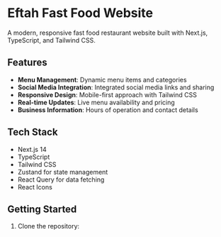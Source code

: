 # Eftah Fast Food Website

A modern, responsive fast food restaurant website built with Next.js, TypeScript, and Tailwind CSS.

## Features

- **Menu Management**: Dynamic menu items and categories
- **Social Media Integration**: Integrated social media links and sharing
- **Responsive Design**: Mobile-first approach with Tailwind CSS
- **Real-time Updates**: Live menu availability and pricing
- **Business Information**: Hours of operation and contact details

## Tech Stack

- Next.js 14
- TypeScript
- Tailwind CSS
- Zustand for state management
- React Query for data fetching
- React Icons

## Getting Started

1. Clone the repository:
